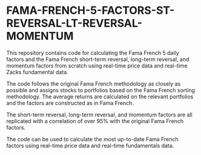 # FAMA-FRENCH-5-FACTORS-ST-REVERSAL-LT-REVERSAL-MOMENTUM
This repository contains code for calculating the Fama French 5 daily factors and the Fama French short-term reversal, long-term reversal, and momentum factors from scratch using real-time price data and real-time Zacks fundamental data. 

The code follows the original Fama French methodology as closely as possible and assigns stocks to portfolios based on the Fama French sorting methodology. The average returns are calculated on the relevant portfolios and the factors are constructed as in Fama French. 

The short-term reversal, long-term reversal, and momentum factors are all replicated with a correlation of over 95% with the original Fama French factors.

The code can be used to calculate the most up-to-date Fama French factors using real-time price data and real-time fundamentals data.
